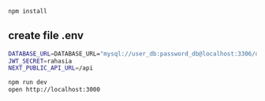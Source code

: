 ```bash
npm install
```
## create file .env
```bash
DATABASE_URL=DATABASE_URL="mysql://user_db:password_db@localhost:3306/db_name"
JWT_SECRET=rahasia
NEXT_PUBLIC_API_URL=/api
```

```bash
npm run dev
open http://localhost:3000
```
